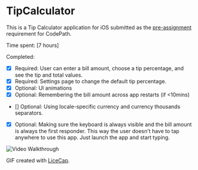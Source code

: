 # TipCalculator

This is a Tip Calculator application for iOS submitted as the [pre-assignment](http://courses.codepath.com/snippets/intro_to_ios/thanks_for_applying#heading-prework) requirement for CodePath.

Time spent: [7 hours]

Completed:

* [x] Required: User can enter a bill amount, choose a tip percentage, and see the tip and total values.
* [x] Required: Settings page to change the default tip percentage.
* [x] Optional: UI animations
* [x] Optional: Remembering the bill amount across app restarts (if <10mins)
* [] Optional: Using locale-specific currency and currency thousands separators.
* [x] Optional: Making sure the keyboard is always visible and the bill amount is always the first responder. This way the user doesn't have to tap anywhere to use this app. Just launch the app and start typing.

![Video Walkthrough](https://github.com/abahety/LearnIOS/blob/master/PreWorkDemo.gif)

GIF created with [LiceCap](http://www.cockos.com/licecap/).
